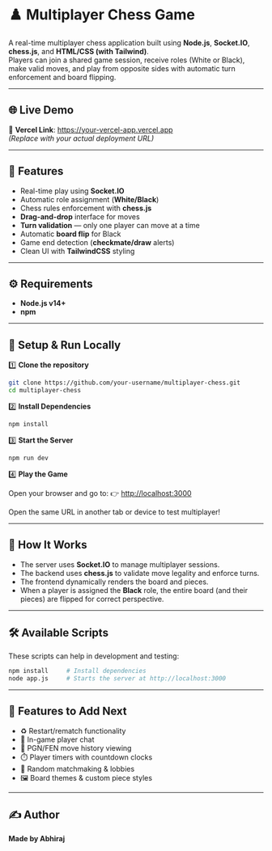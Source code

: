 
# ♟️ Multiplayer Chess Game

A real-time multiplayer chess application built using **Node.js**, **Socket.IO**, **chess.js**, and **HTML/CSS (with Tailwind)**.  
Players can join a shared game session, receive roles (White or Black), make valid moves, and play from opposite sides with automatic turn enforcement and board flipping.

---

## 🌐 Live Demo

🔗 **Vercel Link**: https://your-vercel-app.vercel.app  
_(Replace with your actual deployment URL)_

---

## 🚀 Features

- Real-time play using **Socket.IO**
- Automatic role assignment (**White/Black**)
- Chess rules enforcement with **chess.js**
- **Drag-and-drop** interface for moves
- **Turn validation** — only one player can move at a time
- Automatic **board flip** for Black
- Game end detection (**checkmate/draw** alerts)
- Clean UI with **TailwindCSS** styling

---

## ⚙️ Requirements

- **Node.js v14+**
- **npm**

---

## 🔧 Setup & Run Locally

1️⃣ **Clone the repository**

```bash
git clone https://github.com/your-username/multiplayer-chess.git
cd multiplayer-chess
````

2️⃣ **Install Dependencies**

```bash
npm install
```

3️⃣ **Start the Server**

```bash
npm run dev
```

4️⃣ **Play the Game**

Open your browser and go to:
👉 [http://localhost:3000](http://localhost:3000)

Open the same URL in another tab or device to test multiplayer!

---

## 🧠 How It Works

* The server uses **Socket.IO** to manage multiplayer sessions.
* The backend uses **chess.js** to validate move legality and enforce turns.
* The frontend dynamically renders the board and pieces.
* When a player is assigned the **Black** role, the entire board (and their pieces) are flipped for correct perspective.

---

## 🛠 Available Scripts

These scripts can help in development and testing:

```bash
npm install     # Install dependencies
node app.js     # Starts the server at http://localhost:3000
```

---

## 🧩 Features to Add Next

* ♻️ Restart/rematch functionality
* 💬 In-game player chat
* 📜 PGN/FEN move history viewing
* ⏱️ Player timers with countdown clocks
* 🔀 Random matchmaking & lobbies
* 🖼️ Board themes & custom piece styles

---

## ✍️ Author

**Made by Abhiraj**

```






